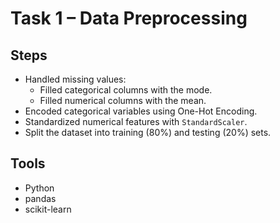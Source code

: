 # Task 1 – Data Preprocessing

## Steps
- Handled missing values:
  - Filled categorical columns with the mode.
  - Filled numerical columns with the mean.
- Encoded categorical variables using One-Hot Encoding.
- Standardized numerical features with `StandardScaler`.
- Split the dataset into training (80%) and testing (20%) sets.

## Tools
- Python
- pandas
- scikit-learn
